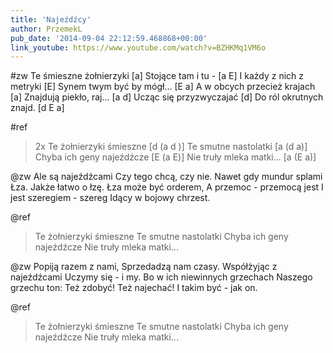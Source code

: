 ```yaml
---
title: 'Najeźdźcy'
author: PrzemekL
pub_date: '2014-09-04 22:12:59.468868+00:00'
link_youtube: https://www.youtube.com/watch?v=BZHKMq1VM6o
---
```


#zw
Te śmieszne żołnierzyki [a]
Stojące tam i tu - [a E]
I każdy z nich z metryki [E]
Synem twym być by mógł... [E a]
A w obcych przecież krajach [a]
Znajdują piekło, raj... [a d]
Ucząc się przyzwyczajać [d]
Do ról okrutnych znajd. [d E a]

#ref
>2x
>Te żołnierzyki śmieszne [d (a d )]
>Te smutne nastolatki [a (d a)]
>Chyba ich geny najeźdźcze [E (a E)]
> Nie truły mleka matki... [a (E a)]

@zw
Ale są najeźdźcami
Czy tego chcą, czy nie.
Nawet gdy mundur splami
Łza. Jakże łatwo o łzę.
Łza może być orderem,
A przemoc - przemocą jest
I jest szeregiem - szereg
Idący w bojowy chrzest.

@ref
>Te żołnierzyki śmieszne
>Te smutne nastolatki
>Chyba ich geny najeźdźcze
> Nie truły mleka matki...

@zw
Popiją razem z nami,
Sprzedadzą nam czasy.
Współżyjąc z najeźdźcami
Uczymy się - i my.
Bo w ich niewinnych grzechach
Naszego grzechu ton:
Też zdobyć! Też najechać!
I takim być - jak on.

@ref
>Te żołnierzyki śmieszne
>Te smutne nastolatki
>Chyba ich geny najeźdźcze
> Nie truły mleka matki...